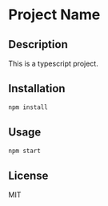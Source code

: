 # Project Name

## Description

This is a typescript project.

## Installation

```bash
npm install
```

## Usage

```bash
npm start
```

## License

MIT
